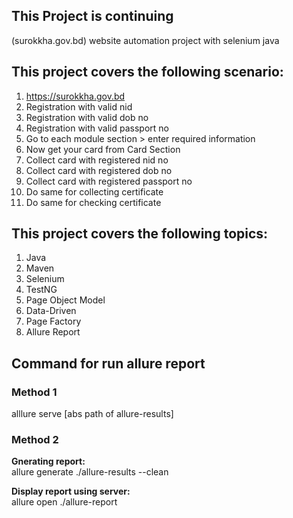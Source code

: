 ## This Project is continuing 
(surokkha.gov.bd) website automation project with selenium java

## This project covers the following scenario:

1. https://surokkha.gov.bd
2. Registration with valid nid
3. Registration with valid dob no
4. Registration with valid passport no
5. Go to each module section > enter required information
6. Now get your card from Card Section 
7. Collect card with registered nid no
8. Collect card with registered dob no
9. Collect card with registered passport no
10. Do same for collecting certificate
11. Do same for checking certificate


## This project covers the following topics:

1. Java
2. Maven
3. Selenium
4. TestNG
5. Page Object Model
6. Data-Driven
7. Page Factory
8. Allure Report

## Command for run allure report

### Method 1</br>

alllure serve [abs path of allure-results]

### Method 2</br>

**Gnerating report:**</br>
allure generate ./allure-results --clean

**Display report using server:**</br>
allure open ./allure-report
